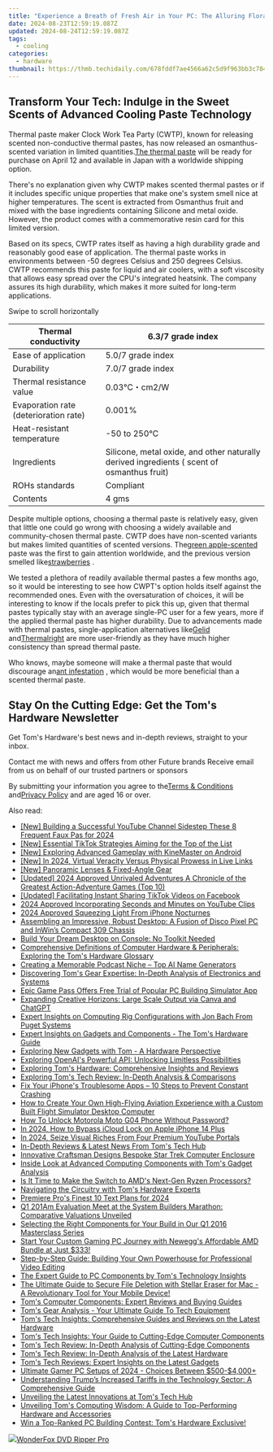 ```yaml
---
title: "Experience a Breath of Fresh Air in Your PC: The Alluring Floral Note of New Thermal Gel!"
date: 2024-08-23T12:59:19.087Z
updated: 2024-08-24T12:59:19.087Z
tags:
  - cooling
categories:
  - hardware
thumbnail: https://thmb.techidaily.com/678fddf7ae4566a62c5d9f963bb3c78467acea0fb81bb49e5d9d8fec87876404.jpeg
---
```


## Transform Your Tech: Indulge in the Sweet Scents of Advanced Cooling Paste Technology

Thermal paste maker Clock Work Tea Party (CWTP), known for releasing scented non-conductive thermal pastes, has now released an osmanthus-scented variation in limited quantities.[The thermal paste](https://cwtp.official.ec/items/84779264) will be ready for purchase on April 12 and available in Japan with a worldwide shipping option.

 There's no explanation given why CWTP makes scented thermal pastes or if it includes specific unique properties that make one's system smell nice at higher temperatures. The scent is extracted from Osmanthus fruit and mixed with the base ingredients containing Silicone and metal oxide. However, the product comes with a commemorative resin card for this limited version.

 Based on its specs, CWTP rates itself as having a high durability grade and reasonably good ease of application. The thermal paste works in environments between -50 degrees Celsius and 250 degrees Celsius. CWTP recommends this paste for liquid and air coolers, with a soft viscosity that allows easy spread over the CPU's integrated heatsink. The company assures its high durability, which makes it more suited for long-term applications.

 Swipe to scroll horizontally

| Thermal conductivity                  | 6.3/7 grade index                                                                          |
| ------------------------------------- | ------------------------------------------------------------------------------------------ |
| Ease of application                   | 5.0/7 grade index                                                                          |
| Durability                            | 7.0/7 grade index                                                                          |
| Thermal resistance value              | 0.03℃・cm2/W                                                                                |
| Evaporation rate (deterioration rate) | 0.001%                                                                                     |
| Heat-resistant temperature            | \-50 to 250℃                                                                               |
| Ingredients                           | Silicone, metal oxide, and other naturally derived ingredients ( scent of osmanthus fruit) |
| ROHs standards                        | Compliant                                                                                  |
| Contents                              | 4 gms                                                                                      |

 Despite multiple options, choosing a thermal paste is relatively easy, given that little one could go wrong with choosing a widely available and community-chosen thermal paste. CWTP does have non-scented variants but makes limited quantities of scented versions. The[green apple-scented](https://www.tomshardware.com/news/apple-scented-thermal-paste-launched-in-japan) paste was the first to gain attention worldwide, and the previous version smelled like[strawberries](https://www.tomshardware.com/pc-components/thermal-paste/pink-thermal-paste-smells-like-strawberries-extreme-mugurisu-4g-strawberry-edition-rivals-thermal-grizzlys-kryonaut) .

 We tested a plethora of readily available thermal pastes a few months ago, so it would be interesting to see how CWPT's option holds itself against the recommended ones. Even with the oversaturation of choices, it will be interesting to know if the locals prefer to pick this up, given that thermal pastes typically stay with an average single-PC user for a few years, more if the applied thermal paste has higher durability. Due to advancements made with thermal pastes, single-application alternatives like[Gelid](https://www.tomshardware.com/news/gelid-heatphase-ultra-thermal-pad-outclasses-thermal-pastes) and[Thermalright](https://www.tomshardware.com/news/thermalright-quietly-launches-thermalpads) are more user-friendly as they have much higher consistency than spread thermal paste.

 Who knows, maybe someone will make a thermal paste that would discourage an[ant infestation](https://www.tomshardware.com/pc-components/thermal-paste/gamer-says-ants-infested-his-pc-to-eat-thermal-paste-and-pads-ants-found-proliferating-in-the-gpu-around-thermal-pad-debris) , which would be more beneficial than a scented thermal paste.

## Stay On the Cutting Edge: Get the Tom's Hardware Newsletter

 Get Tom's Hardware's best news and in-depth reviews, straight to your inbox.

 Contact me with news and offers from other Future brands  Receive email from us on behalf of our trusted partners or sponsors

 By submitting your information you agree to the[Terms & Conditions](https://futureplc.com/terms-conditions/) and[Privacy Policy](https://futureplc.com/privacy-policy/) and are aged 16 or over.


<ins class="adsbygoogle"
     style="display:block"
     data-ad-format="autorelaxed"
     data-ad-client="ca-pub-7571918770474297"
     data-ad-slot="1223367746"></ins>



<ins class="adsbygoogle"
     style="display:block"
     data-ad-client="ca-pub-7571918770474297"
     data-ad-slot="8358498916"
     data-ad-format="auto"
     data-full-width-responsive="true"></ins>

<span class="atpl-alsoreadstyle">Also read:</span>
<div><ul>
<li><a href="https://facebook-video-footage.techidaily.com/new-building-a-successful-youtube-channel-sidestep-these-8-frequent-faux-pas-for-2024/"><u>[New] Building a Successful YouTube Channel  Sidestep These 8 Frequent Faux Pas for 2024</u></a></li>
<li><a href="https://tiktok-clips.techidaily.com/new-essential-tiktok-strategies-aiming-for-the-top-of-the-list/"><u>[New] Essential TikTok Strategies  Aiming for the Top of the List</u></a></li>
<li><a href="https://some-knowledge.techidaily.com/new-exploring-advanced-gameplay-with-kinemaster-on-android/"><u>[New] Exploring Advanced Gameplay with KineMaster on Android</u></a></li>
<li><a href="https://fox-boxes.techidaily.com/new-in-2024-virtual-veracity-versus-physical-prowess-in-live-links/"><u>[New] In 2024, Virtual Veracity Versus Physical Prowess in Live Links</u></a></li>
<li><a href="https://extra-support.techidaily.com/new-panoramic-lenses-and-fixed-angle-gear/"><u>[New] Panoramic Lenses & Fixed-Angle Gear</u></a></li>
<li><a href="https://screen-sharing-recording.techidaily.com/updated-2024-approved-unrivaled-adventures-a-chronicle-of-the-greatest-action-adventure-games-top-10/"><u>[Updated] 2024 Approved  Unrivaled Adventures  A Chronicle of the Greatest Action-Adventure Games (Top 10)</u></a></li>
<li><a href="https://facebook-video-recording.techidaily.com/updated-facilitating-instant-sharing-tiktok-videos-on-facebook/"><u>[Updated] Facilitating Instant Sharing  TikTok Videos on Facebook</u></a></li>
<li><a href="https://some-techniques.techidaily.com/2024-approved-incorporating-seconds-and-minutes-on-youtube-clips/"><u>2024 Approved  Incorporating Seconds and Minutes on YouTube Clips</u></a></li>
<li><a href="https://extra-approaches.techidaily.com/2024-approved-squeezing-light-from-iphone-nocturnes/"><u>2024 Approved  Squeezing Light From iPhone Nocturnes</u></a></li>
<li><a href="https://hardware-tips.techidaily.com/assembling-an-impressive-robust-desktop-a-fusion-of-disco-pixel-pc-and-inwins-compact-309-chassis/"><u>Assembling an Impressive, Robust Desktop: A Fusion of Disco Pixel PC and InWin’s Compact 309 Chassis</u></a></li>
<li><a href="https://hardware-tips.techidaily.com/build-your-dream-desktop-on-console-no-toolkit-needed/"><u>Build Your Dream Desktop on Console: No Toolkit Needed</u></a></li>
<li><a href="https://hardware-tips.techidaily.com/comprehensive-definitions-of-computer-hardware-and-peripherals-exploring-the-toms-hardware-glossary/"><u>Comprehensive Definitions of Computer Hardware & Peripherals: Exploring the Tom's Hardware Glossary</u></a></li>
<li><a href="https://fox-glue.techidaily.com/creating-a-memorable-podcast-niche-top-ai-name-generators/"><u>Creating a Memorable Podcast Niche – Top AI Name Generators</u></a></li>
<li><a href="https://hardware-tips.techidaily.com/discovering-toms-gear-expertise-in-depth-analysis-of-electronics-and-systems/"><u>Discovering Tom's Gear Expertise: In-Depth Analysis of Electronics and Systems</u></a></li>
<li><a href="https://hardware-tips.techidaily.com/epic-game-pass-offers-free-trial-of-popular-pc-building-simulator-app/"><u>Epic Game Pass Offers Free Trial of Popular PC Building Simulator App</u></a></li>
<li><a href="https://tech-revival.techidaily.com/expanding-creative-horizons-large-scale-output-via-canva-and-chatgpt/"><u>Expanding Creative Horizons: Large Scale Output via Canva and ChatGPT</u></a></li>
<li><a href="https://hardware-tips.techidaily.com/expert-insights-on-computing-rig-configurations-with-jon-bach-from-puget-systems/"><u>Expert Insights on Computing Rig Configurations with Jon Bach From Puget Systems</u></a></li>
<li><a href="https://hardware-tips.techidaily.com/expert-insights-on-gadgets-and-components-the-toms-hardware-guide/"><u>Expert Insights on Gadgets and Components - The Tom's Hardware Guide</u></a></li>
<li><a href="https://hardware-tips.techidaily.com/exploring-new-gadgets-with-tom-a-hardware-perspective/"><u>Exploring New Gadgets with Tom - A Hardware Perspective</u></a></li>
<li><a href="https://tech-revival.techidaily.com/exploring-openais-powerful-api-unlocking-limitless-possibilities/"><u>Exploring OpenAI's Powerful API: Unlocking Limitless Possibilities</u></a></li>
<li><a href="https://hardware-tips.techidaily.com/exploring-toms-hardware-comprehensive-insights-and-reviews/"><u>Exploring Tom's Hardware: Comprehensive Insights and Reviews</u></a></li>
<li><a href="https://hardware-tips.techidaily.com/exploring-toms-tech-review-in-depth-analysis-and-comparisons/"><u>Exploring Tom's Tech Review: In-Depth Analysis & Comparisons</u></a></li>
<li><a href="https://fox-that.techidaily.com/fix-your-iphones-troublesome-apps-10-steps-to-prevent-constant-crashing/"><u>Fix Your iPhone's Troublesome Apps – 10 Steps to Prevent Constant Crashing</u></a></li>
<li><a href="https://hardware-tips.techidaily.com/how-to-create-your-own-high-flying-aviation-experience-with-a-custom-built-flight-simulator-desktop-computer/"><u>How to Create Your Own High-Flying Aviation Experience with a Custom Built Flight Simulator Desktop Computer</u></a></li>
<li><a href="https://easy-unlock-android.techidaily.com/how-to-unlock-motorola-moto-g04-phone-without-password-by-drfone-android/"><u>How To Unlock Motorola Moto G04 Phone Without Password?</u></a></li>
<li><a href="https://activate-lock.techidaily.com/in-2024-how-to-bypass-icloud-lock-on-apple-iphone-14-plus-by-drfone-ios/"><u>In 2024, How to Bypass iCloud Lock on Apple iPhone 14 Plus</u></a></li>
<li><a href="https://youtube-blog.techidaily.com/24-seize-visual-riches-from-four-premium-youtube-portals/"><u>In 2024, Seize Visual Riches From Four Premium YouTube Portals</u></a></li>
<li><a href="https://hardware-tips.techidaily.com/in-depth-reviews-and-latest-news-from-toms-tech-hub/"><u>In-Depth Reviews & Latest News From Tom's Tech Hub</u></a></li>
<li><a href="https://hardware-tips.techidaily.com/innovative-craftsman-designs-bespoke-star-trek-computer-enclosure/"><u>Innovative Craftsman Designs Bespoke Star Trek Computer Enclosure</u></a></li>
<li><a href="https://hardware-tips.techidaily.com/inside-look-at-advanced-computing-components-with-toms-gadget-analysis/"><u>Inside Look at Advanced Computing Components with Tom's Gadget Analysis</u></a></li>
<li><a href="https://hardware-tips.techidaily.com/is-it-time-to-make-the-switch-to-amds-next-gen-ryzen-processors/"><u>Is It Time to Make the Switch to AMD's Next-Gen Ryzen Processors?</u></a></li>
<li><a href="https://hardware-tips.techidaily.com/navigating-the-circuitry-with-toms-hardware-experts/"><u>Navigating the Circuitry with Tom's Hardware Experts</u></a></li>
<li><a href="https://extra-guidance.techidaily.com/premiere-pros-finest-10-text-plans-for-2024/"><u>Premiere Pro's Finest 10 Text Plans for 2024</u></a></li>
<li><a href="https://hardware-tips.techidaily.com/q1-201am-evaluation-meet-at-the-system-builders-marathon-comparative-valuations-unveiled/"><u>Q1 201Am Evaluation Meet at the System Builders Marathon: Comparative Valuations Unveiled</u></a></li>
<li><a href="https://hardware-tips.techidaily.com/selecting-the-right-components-for-your-build-in-our-q1-2016-masterclass-series/"><u>Selecting the Right Components for Your Build in Our Q1 2016 Masterclass Series</u></a></li>
<li><a href="https://hardware-tips.techidaily.com/start-your-custom-gaming-pc-journey-with-neweggs-affordable-amd-bundle-at-just-333/"><u>Start Your Custom Gaming PC Journey with Newegg's Affordable AMD Bundle at Just $333!</u></a></li>
<li><a href="https://hardware-tips.techidaily.com/step-by-step-guide-building-your-own-powerhouse-for-professional-video-editing/"><u>Step-by-Step Guide: Building Your Own Powerhouse for Professional Video Editing</u></a></li>
<li><a href="https://hardware-tips.techidaily.com/the-expert-guide-to-pc-components-by-toms-technology-insights/"><u>The Expert Guide to PC Components by Tom's Technology Insights</u></a></li>
<li><a href="https://data-safeguard.techidaily.com/the-ultimate-guide-to-secure-file-deletion-with-stellar-eraser-for-mac-a-revolutionary-tool-for-your-mobile-device/"><u>The Ultimate Guide to Secure File Deletion with Stellar Eraser for Mac - A Revolutionary Tool for Your Mobile Device!</u></a></li>
<li><a href="https://hardware-tips.techidaily.com/toms-computer-components-expert-reviews-and-buying-guides-t17239718709632/"><u>Tom's Computer Components: Expert Reviews and Buying Guides</u></a></li>
<li><a href="https://hardware-tips.techidaily.com/toms-gear-analysis-your-ultimate-guide-to-tech-equipment/"><u>Tom's Gear Analysis - Your Ultimate Guide To Tech Equipment</u></a></li>
<li><a href="https://hardware-tips.techidaily.com/toms-tech-insights-comprehensive-guides-and-reviews-on-the-latest-hardware/"><u>Tom's Tech Insights: Comprehensive Guides and Reviews on the Latest Hardware</u></a></li>
<li><a href="https://hardware-tips.techidaily.com/toms-tech-insights-your-guide-to-cutting-edge-computer-components-t17239718709591/"><u>Tom's Tech Insights: Your Guide to Cutting-Edge Computer Components</u></a></li>
<li><a href="https://hardware-tips.techidaily.com/toms-tech-review-in-depth-analysis-of-cutting-edge-components/"><u>Tom's Tech Review: In-Depth Analysis of Cutting-Edge Components</u></a></li>
<li><a href="https://hardware-tips.techidaily.com/toms-tech-review-in-depth-analysis-of-the-latest-hardware/"><u>Tom's Tech Review: In-Depth Analysis of the Latest Hardware</u></a></li>
<li><a href="https://hardware-tips.techidaily.com/toms-tech-reviews-expert-insights-on-the-latest-gadgets/"><u>Tom's Tech Reviews: Expert Insights on the Latest Gadgets</u></a></li>
<li><a href="https://hardware-tips.techidaily.com/ultimate-gamer-pc-setups-of-2024-choices-between-500-4000plus/"><u>Ultimate Gamer PC Setups of 2024 - Choices Between $500-$4,000+</u></a></li>
<li><a href="https://hardware-tips.techidaily.com/understanding-trumps-increased-tariffs-in-the-technology-sector-a-comprehensive-guide/"><u>Understanding Trump’s Increased Tariffs in the Technology Sector: A Comprehensive Guide</u></a></li>
<li><a href="https://hardware-tips.techidaily.com/unveiling-the-latest-innovations-at-toms-tech-hub/"><u>Unveiling the Latest Innovations at Tom's Tech Hub</u></a></li>
<li><a href="https://hardware-tips.techidaily.com/unveiling-toms-computing-wisdom-a-guide-to-top-performing-hardware-and-accessories/"><u>Unveiling Tom's Computing Wisdom: A Guide to Top-Performing Hardware and Accessories</u></a></li>
<li><a href="https://hardware-tips.techidaily.com/1723964470068-win-a-top-ranked-pc-building-contest-toms-hardware-exclusive/"><u>Win a Top-Ranked PC Building Contest: Tom's Hardware Exclusive!</u></a></li>
</ul></div>

<!-- affiliate ads begin -->
<a href="https://secure.2checkout.com/order/checkout.php?PRODS=3922934&QTY=1&AFFILIATE=108875&CART=1"><img src="https://secure.avangate.com/images/merchant/4b0a0290ad7df100b77e86839989a75e/products/ripperpro.png" border="0">WonderFox DVD Ripper Pro</a>
<!-- affiliate ads end -->